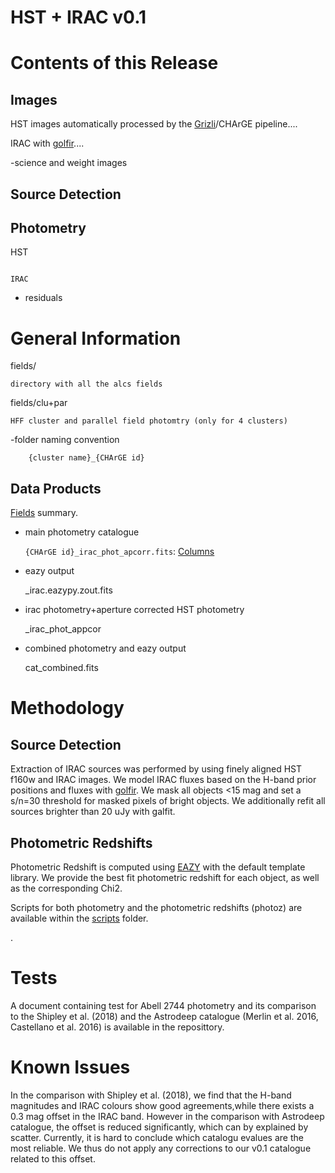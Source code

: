 
HST + IRAC v0.1
===============


Contents of this Release
========================


Images
------

HST images automatically processed by the [Grizli](https://github.com/gbrammer/grizli)/CHArGE pipeline....

IRAC with [golfir](https://github.com/gbrammer/golfir)....

-science and weight images

Source Detection
----------------

Photometry
----------

HST
~~~

IRAC
~~~~

- residuals

General Information
===================

fields/

	directory with all the alcs fields

fields/clu+par

	HFF cluster and parallel field photomtry (only for 4 clusters)

-folder naming convention

        {cluster name}_{CHArGE id}

Data Products
-------------

[Fields](./fields.md) summary.

- main photometry catalogue

	``{CHArGE id}_irac_phot_apcorr.fits``: [Columns](./phot_apcorr_columns)

- eazy output

	_irac.eazypy.zout.fits

- irac photometry+aperture corrected HST photometry

	_irac_phot_appcor

- combined photometry and eazy output

	cat_combined.fits

Methodology
============

Source Detection
----------------

Extraction of IRAC sources was performed by using finely aligned HST f160w and IRAC images. We model IRAC fluxes based on the H-band prior positions and fluxes with [golfir](https://github.com/gbrammer/golfir). We mask all objects <15 mag and set a s/n=30 threshold for masked pixels of bright objects. We additionally refit all sources brighter than 20 uJy with galfit.


Photometric Redshifts
---------------------
Photometric Redshift is computed using [EAZY](https://github.com/gbrammer/eazy-py) with the default template library. We provide the best fit photometric redshift for each object,
as well as the corresponding Chi2.


Scripts for both photometry and the photometric redshifts (photoz) are available within the [scripts](./scripts) folder.

.

Tests
=====

A document containing test for Abell 2744 photometry and its comparison to the Shipley et al. (2018) and the Astrodeep catalogue (Merlin et al.  2016, Castellano et al.  2016) is available in the reposittory.

Known Issues
============

In the comparison with Shipley et al. (2018), we find that the H-band magnitudes and IRAC colours show good agreements,while there exists a 0.3 mag offset in the IRAC band.  However in the comparison with Astrodeep catalogue, the offset is reduced significantly, which can by explained by scatter.  Currently, it is hard to conclude which catalogu evalues are the most reliable.  We thus do not apply any corrections to our v0.1 catalogue related to this offset.

